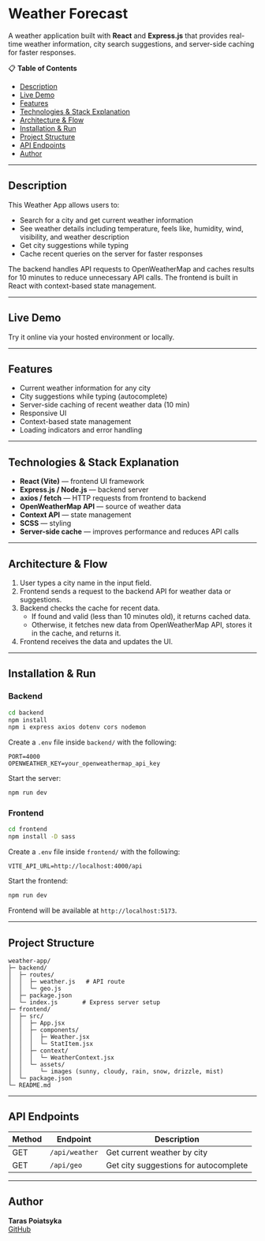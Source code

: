 # Weather Forecast

A weather application built with **React** and **Express.js** that provides real-time weather information, city search suggestions, and server-side caching for faster responses.

📋 **Table of Contents**
- [Description](#description)
- [Live Demo](#live-demo)
- [Features](#features)
- [Technologies & Stack Explanation](#technologies--stack-explanation)
- [Architecture & Flow](#architecture--flow)
- [Installation & Run](#installation--run)
- [Project Structure](#project-structure)
- [API Endpoints](#api-endpoints)
- [Author](#author)

---

## Description
This Weather App allows users to:
- Search for a city and get current weather information
- See weather details including temperature, feels like, humidity, wind, visibility, and weather description
- Get city suggestions while typing
- Cache recent queries on the server for faster responses

The backend handles API requests to OpenWeatherMap and caches results for 10 minutes to reduce unnecessary API calls. The frontend is built in React with context-based state management.

---

## Live Demo
Try it online via your hosted environment or locally.

---

## Features
- Current weather information for any city
- City suggestions while typing (autocomplete)
- Server-side caching of recent weather data (10 min)
- Responsive UI
- Context-based state management
- Loading indicators and error handling

---

## Technologies & Stack Explanation
- **React (Vite)** — frontend UI framework
- **Express.js / Node.js** — backend server
- **axios / fetch** — HTTP requests from frontend to backend
- **OpenWeatherMap API** — source of weather data
- **Context API** — state management
- **SCSS** — styling
- **Server-side cache** — improves performance and reduces API calls

---

## Architecture & Flow
1. User types a city name in the input field.
2. Frontend sends a request to the backend API for weather data or suggestions.
3. Backend checks the cache for recent data.
    - If found and valid (less than 10 minutes old), it returns cached data.
    - Otherwise, it fetches new data from OpenWeatherMap API, stores it in the cache, and returns it.
4. Frontend receives the data and updates the UI.

---

## Installation & Run

### Backend
```bash
cd backend
npm install
npm i express axios dotenv cors nodemon
```
Create a `.env` file inside `backend/` with the following:

```
PORT=4000
OPENWEATHER_KEY=your_openweathermap_api_key
```

Start the server:
```bash
npm run dev
```

### Frontend
```bash
cd frontend
npm install -D sass
```

Create a `.env` file inside `frontend/` with the following:
```
VITE_API_URL=http://localhost:4000/api
```

Start the frontend:
```bash
npm run dev
```

Frontend will be available at `http://localhost:5173`.

---

## Project Structure
```
weather-app/
├─ backend/
│  ├─ routes/
│  │  ├─ weather.js   # API route
│  │  └─ geo.js 
│  ├─ package.json
│  └─ index.js       # Express server setup
├─ frontend/
│  ├─ src/
│  │  ├─ App.jsx
│  │  ├─ components/
│  │  │  ├─ Weather.jsx
│  │  │  └─ StatItem.jsx
│  │  ├─ context/
│  │  │  └─ WeatherContext.jsx
│  │  └─ assets/
│  │     └─ images (sunny, cloudy, rain, snow, drizzle, mist)
│  └─ package.json
└─ README.md
```

---

## API Endpoints

| Method | Endpoint            | Description                         |
|--------|-------------------|-------------------------------------|
| GET    | `/api/weather`     | Get current weather by city         |
| GET    | `/api/geo`         | Get city suggestions for autocomplete |

---

## Author

**Taras Poiatsyka**\
[GitHub](https://github.com/tvsxar)

